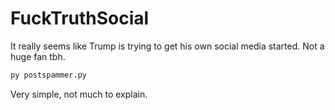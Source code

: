# FuckTruthSocial
It really seems like Trump is trying to get his own social media started. Not a huge fan tbh.

```py
py postspammer.py
```
Very simple, not much to explain.
